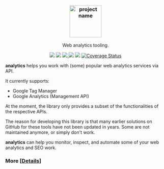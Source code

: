 <h3 align="center"><img src="https://res.cloudinary.com/teepublic/image/private/s--IM29G_jX--/t_Preview/b_rgb:ffffff,c_limit,f_jpg,h_630,q_90,w_630/v1543086917/production/designs/3569385_1.jpg" alt="project name" height="100px"></h3>
<p align="center">Web analytics tooling.</p>

<p align="center">
<img src="https://img.shields.io/badge/python-3.6+-blue.svg">
<a href="./LICENSE.md"><img src="https://img.shields.io/github/license/xslates/analytics.svg"></a>
<a href="https://github.com/xslates/analytics/issues"><img src="https://img.shields.io/github/issues-raw/xslates/analytics.svg">
<a href="https://github.com/xslates/analytics/releases"><img src="https://img.shields.io/github/release/xslates/analytics.svg"></a>
<img src="https://travis-ci.org/xslates/analytics.svg?branch=master">
<a href='https://coveralls.io/github/xslates/analytics?branch=analytics-dev'><img src='https://coveralls.io/repos/github/xslates/analytics/badge.svg?branch=master&kill_cache=1' alt='Coverage Status' /></a>
</p>

**analytics** helps you work with (some) popular web analytics services via API.

It currently supports:

- Google Tag Manager
- Google Analytics (Management API)

At the moment, the library only provides a subset of the functionalities of the respective APIs.

The reason for developing this library is that many earlier solutions on GitHub for these tools have not been updated in years. Some are not maintained anymore, or simply don't work.

**analytics** can help you monitor, inspect, and automate some of your web analytics and SEO work.

### More [[Details](https://github.com/xslates/analytics/blob/master/DETAILS.md)]